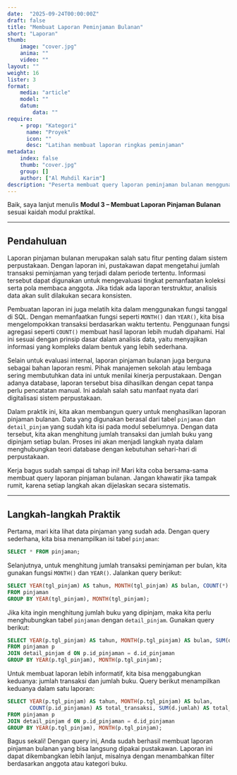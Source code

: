 ```yaml
---
date:  "2025-09-24T00:00:00Z"
draft: false
title: "Membuat Laporan Peminjaman Bulanan"
short: "Laporan"
thumb:
    image: "cover.jpg"
    anima: ""
    video: ""
layout: ""
weight: 16
lister: 3
format:
    media: "article"
    model: ""
    datum:
        data: ""
require:
    - prop: "Kategori"
      name: "Proyek"
      icon: ""
      desc: "Latihan membuat laporan ringkas peminjaman"
metadata:
    index: false
    thumb: "cover.jpg"
    group: []
    author: ["Al Muhdil Karim"]
description: "Peserta membuat query laporan peminjaman bulanan menggunakan fungsi agregasi. Modul ini memperkuat keterampilan analisis data untuk kebutuhan laporan rutin."
---
```



Baik, saya lanjut menulis **Modul 3 – Membuat Laporan Pinjaman Bulanan** sesuai kaidah modul praktikal.

---

## Pendahuluan

Laporan pinjaman bulanan merupakan salah satu fitur penting dalam sistem perpustakaan. Dengan laporan ini, pustakawan dapat mengetahui jumlah transaksi peminjaman yang terjadi dalam periode tertentu. Informasi tersebut dapat digunakan untuk mengevaluasi tingkat pemanfaatan koleksi serta pola membaca anggota. Jika tidak ada laporan terstruktur, analisis data akan sulit dilakukan secara konsisten.

Pembuatan laporan ini juga melatih kita dalam menggunakan fungsi tanggal di SQL. Dengan memanfaatkan fungsi seperti `MONTH()` dan `YEAR()`, kita bisa mengelompokkan transaksi berdasarkan waktu tertentu. Penggunaan fungsi agregasi seperti `COUNT()` membuat hasil laporan lebih mudah dipahami. Hal ini sesuai dengan prinsip dasar dalam analisis data, yaitu menyajikan informasi yang kompleks dalam bentuk yang lebih sederhana.

Selain untuk evaluasi internal, laporan pinjaman bulanan juga berguna sebagai bahan laporan resmi. Pihak manajemen sekolah atau lembaga sering membutuhkan data ini untuk menilai kinerja perpustakaan. Dengan adanya database, laporan tersebut bisa dihasilkan dengan cepat tanpa perlu pencatatan manual. Ini adalah salah satu manfaat nyata dari digitalisasi sistem perpustakaan.

Dalam praktik ini, kita akan membangun query untuk menghasilkan laporan pinjaman bulanan. Data yang digunakan berasal dari tabel `pinjaman` dan `detail_pinjam` yang sudah kita isi pada modul sebelumnya. Dengan data tersebut, kita akan menghitung jumlah transaksi dan jumlah buku yang dipinjam setiap bulan. Proses ini akan menjadi langkah nyata dalam menghubungkan teori database dengan kebutuhan sehari-hari di perpustakaan.

Kerja bagus sudah sampai di tahap ini! Mari kita coba bersama-sama membuat query laporan pinjaman bulanan. Jangan khawatir jika tampak rumit, karena setiap langkah akan dijelaskan secara sistematis.

---

## Langkah-langkah Praktik

Pertama, mari kita lihat data pinjaman yang sudah ada. Dengan query sederhana, kita bisa menampilkan isi tabel `pinjaman`:

```sql
SELECT * FROM pinjaman;
```

Selanjutnya, untuk menghitung jumlah transaksi peminjaman per bulan, kita gunakan fungsi `MONTH()` dan `YEAR()`. Jalankan query berikut:

```sql
SELECT YEAR(tgl_pinjam) AS tahun, MONTH(tgl_pinjam) AS bulan, COUNT(*) AS total_pinjaman
FROM pinjaman
GROUP BY YEAR(tgl_pinjam), MONTH(tgl_pinjam);
```

Jika kita ingin menghitung jumlah buku yang dipinjam, maka kita perlu menghubungkan tabel `pinjaman` dengan `detail_pinjam`. Gunakan query berikut:

```sql
SELECT YEAR(p.tgl_pinjam) AS tahun, MONTH(p.tgl_pinjam) AS bulan, SUM(d.jumlah) AS total_buku
FROM pinjaman p
JOIN detail_pinjam d ON p.id_pinjaman = d.id_pinjaman
GROUP BY YEAR(p.tgl_pinjam), MONTH(p.tgl_pinjam);
```

Untuk membuat laporan lebih informatif, kita bisa menggabungkan keduanya: jumlah transaksi dan jumlah buku. Query berikut menampilkan keduanya dalam satu laporan:

```sql
SELECT YEAR(p.tgl_pinjam) AS tahun, MONTH(p.tgl_pinjam) AS bulan, 
       COUNT(p.id_pinjaman) AS total_transaksi, SUM(d.jumlah) AS total_buku
FROM pinjaman p
JOIN detail_pinjam d ON p.id_pinjaman = d.id_pinjaman
GROUP BY YEAR(p.tgl_pinjam), MONTH(p.tgl_pinjam);
```

Bagus sekali! Dengan query ini, Anda sudah berhasil membuat laporan pinjaman bulanan yang bisa langsung dipakai pustakawan. Laporan ini dapat dikembangkan lebih lanjut, misalnya dengan menambahkan filter berdasarkan anggota atau kategori buku.

